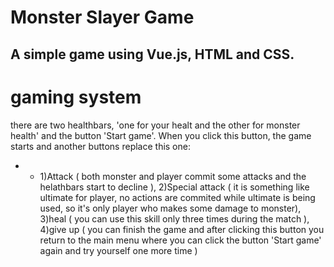 # Monster Slayer Game
## A simple game using Vue.js, HTML and CSS.

gaming system
====
 there are two healthbars, 'one for your healt and the other for monster health' and the button 'Start game'. When you click this button, the game starts and another buttons replace this one:
 - - 1)Attack ( both monster and player commit some attacks and the helathbars start to decline ), 2)Special attack ( it is something like ultimate for player, no actions are commited while ultimate is being used, so it's only player who makes some damage to monster), 3)heal ( you can use this skill only three times during the match ), 4)give up ( you can finish the game and after clicking this button you return to the main menu where you can click the button 'Start game' again and try yourself one more time )

